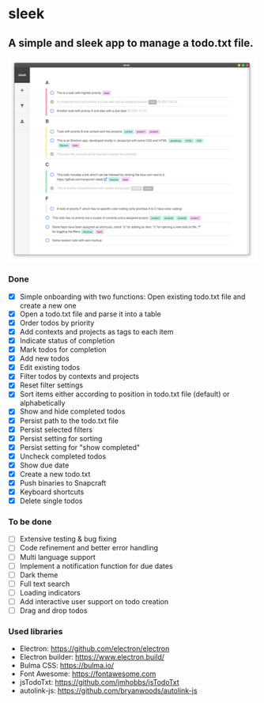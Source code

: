 # sleek
## A simple and sleek app to manage a todo.txt file.
![Alt text](sleek.screenshot_mainview.png?raw=true "Screenshot of sleek")
### Done
- [x] Simple onboarding with two functions: Open existing todo.txt file and create a new one
- [x] Open a todo.txt file and parse it into a table
- [x] Order todos by priority
- [x] Add contexts and projects as tags to each item
- [x] Indicate status of completion
- [x] Mark todos for completion
- [x] Add new todos
- [x] Edit existing todos
- [x] Filter todos by contexts and projects
- [x] Reset filter settings
- [x] Sort items either according to position in todo.txt file (default) or alphabetically
- [x] Show and hide completed todos
- [x] Persist path to the todo.txt file
- [x] Persist selected filters
- [x] Persist setting for sorting
- [x] Persist setting for "show completed"
- [x] Uncheck completed todos
- [x] Show due date
- [x] Create a new todo.txt
- [x] Push binaries to Snapcraft
- [x] Keyboard shortcuts
- [x] Delete single todos

### To be done
- [ ] Extensive testing & bug fixing
- [ ] Code refinement and better error handling
- [ ] Multi language support
- [ ] Implement a notification function for due dates
- [ ] Dark theme
- [ ] Full text search
- [ ] Loading indicators
- [ ] Add interactive user support on todo creation
- [ ] Drag and drop todos

### Used libraries
- Electron: https://github.com/electron/electron
- Electron builder: https://www.electron.build/
- Bulma CSS: https://bulma.io/
- Font Awesome: https://fontawesome.com
- jsTodoTxt: https://github.com/jmhobbs/jsTodoTxt
- autolink-js: https://github.com/bryanwoods/autolink-js
